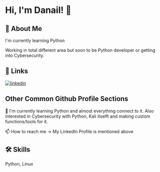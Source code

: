 
# Hi, I'm Danail! 👋


## 🚀 About Me
I'm currently learning Python

Working in total different area but soon to be Python developer or getting into Cybersecurity.



## 🔗 Links

[![linkedin](https://img.shields.io/badge/linkedin-0A66C2?style=for-the-badge&logo=linkedin&logoColor=white)](https://www.linkedin.com/in/danail-lesev-489256118/)


## Other Common Github Profile Sections

🧠 I'm currently learning Python and almost everything connect to it. Also interested in Cybersecurity with Python, Kali itselft and making custom functions/tools for it.

📫 How to reach me -> My LinkedIn Profile is mentioned above
## 🛠 Skills
Python, Linux
